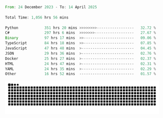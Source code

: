 <!--START_SECTION:waka-->

```rust
From: 24 December 2023 - To: 14 April 2025

Total Time: 1,056 hrs 56 mins

Python            351 hrs 20 mins >>>>>>>>-----------------   32.72 %
C#                297 hrs 6 mins  >>>>>>>------------------   27.67 %
Binary            97 hrs 17 mins  >>-----------------------   09.06 %
TypeScript        84 hrs 18 mins  >>-----------------------   07.85 %
JavaScript        47 hrs 48 mins  >------------------------   04.45 %
JSON              29 hrs 36 mins  >------------------------   02.76 %
Docker            25 hrs 27 mins  >------------------------   02.37 %
HTML              24 hrs 47 mins  >------------------------   02.31 %
YAML              24 hrs 35 mins  >------------------------   02.29 %
Other             16 hrs 52 mins  -------------------------   01.57 %
```

<!--END_SECTION:waka-->


<picture>
  <source media="(prefers-color-scheme: dark)" srcset="https://raw.githubusercontent.com/jeerawut97/jeerawut97/output/github-contribution-grid-snake.svg">
  <img alt="github contribution grid snake animation" src="https://raw.githubusercontent.com/jeerawut97/jeerawut97/output/github-contribution-grid-snake.svg">
</picture>
